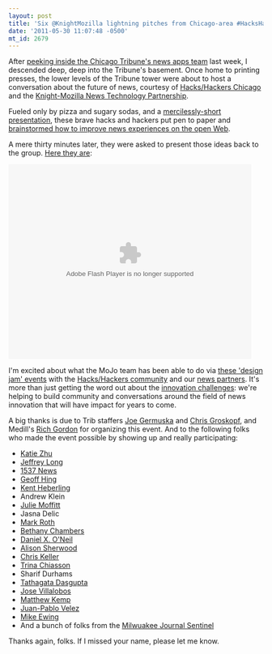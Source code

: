 ```yaml
---
layout: post
title: 'Six @KnightMozilla lightning pitches from Chicago-area #HacksHackers'
date: '2011-05-30 11:07:48 -0500'
mt_id: 2679
---
```


After [peeking inside the Chicago Tribune's news apps team](http://www.phillipadsmith.com/2011/05/a-peek-inside-the-tribapps-team-at-the-chicago-tribune.html) last week, I descended deep, deep into the Tribune's basement. Once home to printing presses, the lower levels of the Tribune tower were about to host a conversation about the future of news, courtesy of [Hacks/Hackers Chicago](http://meetupchicago.hackshackers.com/) and the [Knight-Mozilla News Technology Partnership](http://drumbeat.org/journalism).

Fueled only by pizza and sugary sodas, and a [mercilessly-short presentation](http://www.slideshare.net/phillipadsmith/mozilla-mojo-chicago-hackshackers-event), these brave hacks and hackers put pen to paper and [brainstormed how to improve news experiences on the open Web](http://meetupchicago.hackshackers.com/events/17845451/).

A mere thirty minutes later, they were asked to present those ideas back to the group. [Here they are](http://www.youtube.com/playlist?p=PL40DA257288700BE3):

<object width="480" height="385"><param name="movie" value="http://www.youtube.com/p/40DA257288700BE3?hl=en_US&fs=1"></param><param name="allowFullScreen" value="true"></param><param name="allowscriptaccess" value="always"></param><embed src="http://www.youtube.com/p/40DA257288700BE3?hl=en_US&fs=1" type="application/x-shockwave-flash" width="480" height="385" allowscriptaccess="always" allowfullscreen="true"></embed></object>
<br />

I'm excited about what the MoJo team has been able to do via [these 'design jam' events](https://wiki.mozilla.org/Drumbeat/Mojo/meetups) with the [Hacks/Hackers community](http://hackshackers.com/) and our [news partners](https://wiki.mozilla.org/Drumbeat/MoJo#The_news_partners). It's more than just getting the word out about the [innovation challenges](http://drumbeat.org/journalism): we're helping to build community and conversations around the field of news innovation that will have impact for years to come.

A big thanks is due to Trib staffers [Joe Germuska](http://twitter.com/JoeGermuska) and [Chris Groskopf](http://twitter.com/onyxfish), and Medill's [Rich Gordon](http://twitter.com/richgor) for organizing this event. And to the following folks who made the event possible by showing up and really participating:

* [Katie Zhu](http://twitter.com/kzhu91/)
* [Jeffrey Long](http://jeffreylong.org/)
* [1537 News](http://1537news.com/)
* [Geoff Hing](https://twitter.com/#!/geoffhing)
* [Kent Heberling](https://twitter.com/#!/asinclarkkent)
* Andrew Klein
* [Julie Moffitt](https://twitter.com/#!/rarelyapropos/)
* Jasna Delic
* [Mark Roth](http://markroth.com)
* [Bethany Chambers](https://twitter.com/#!/writegirl1215)
* [Daniel X. O'Neil](http://twitter.com/juggernautco/)
* [Alison Sherwood](http://twitter.com/postcollegecook/)
* [Chris Keller](http://twitter.com/chrislkeller)
* [Trina Chiasson](https://twitter.com/#!/trinachi)
* Sharif Durhams
* [Tathagata Dasgupta](https://twitter.com/#!/Tathagata)
* [Jose Villalobos](http://twitter.com/JoseAVillalobos)
* [Matthew Kemp](https://twitter.com/#!/mattkemp)
* [Juan-Pablo Velez](https://twitter.com/#!/jpvelez)
* [Mike Ewing](http://twitter.com/miketewing)
* And a bunch of folks from the [Milwuakee Journal Sentinel](http://www.jsonline.com/)

Thanks again, folks. If I missed your name, please let me know.
